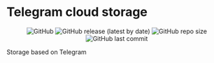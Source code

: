 # Telegram cloud storage

<p align="center">
<img src="https://img.shields.io/github/license/leealex/telegram-storage" alt="GitHub">
<img src="https://img.shields.io/github/v/release/leealex/telegram-storage" alt="GitHub release (latest by date)">
<img src="https://img.shields.io/github/repo-size/leealex/telegram-storage" alt="GitHub repo size">
<img src="https://img.shields.io/github/last-commit/leealex/telegram-storage" alt="GitHub last commit">
</p>

Storage based on Telegram
